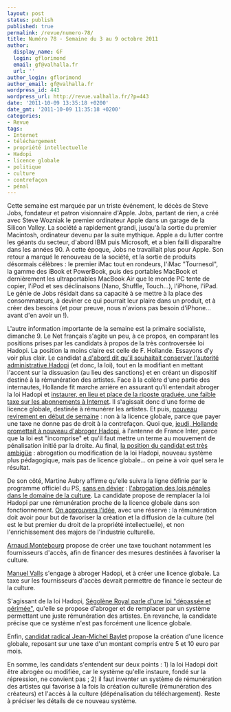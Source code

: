 ```yaml
---
layout: post
status: publish
published: true
permalink: /revue/numero-78/
title: Numéro 78 - Semaine du 3 au 9 octobre 2011
author:
  display_name: GF
  login: gflorimond
  email: gf@valhalla.fr
  url: ''
author_login: gflorimond
author_email: gf@valhalla.fr
wordpress_id: 443
wordpress_url: http://revue.valhalla.fr/?p=443
date: '2011-10-09 13:35:18 +0200'
date_gmt: '2011-10-09 11:35:18 +0200'
categories:
- Revue
tags:
- Internet
- téléchargement
- propriété intellectuelle
- Hadopi
- licence globale
- politique
- culture
- contrefaçon
- pénal
---
```

<p>
Cette semaine est marquée par un triste événement, le décès de Steve Jobs, fondateur et patron visionnaire d'Apple. Jobs, partant de rien, a créé avec Steve Wozniak le premier ordinateur Apple dans un garage de la Silicon Valley. La société a rapidement grandi, jusqu'à la sortie du premier Macintosh, ordinateur devenu par la suite mythique. Apple a du lutter contre les géants du secteur, d'abord IBM puis Microsoft, et a bien failli disparaître dans les années 90. A cette époque, Jobs ne travaillait plus pour Apple. Son retour a marqué le renouveau de la société, et la sortie de produits désormais célèbres : le premier iMac tout en rondeurs, l'iMac "Tournesol", la gamme des iBook et PowerBook, puis des portables MacBook et dernièrement les ultraportables MacBook Air que le monde PC tente de copier, l'iPod et ses déclinaisons (Nano, Shuffle, Touch...), l'iPhone, l'iPad. Le génie de Jobs résidait dans sa capacité à se mettre à la place des consommateurs, à deviner ce qui pourrait leur plaire dans un produit, et à créer des besoins (et pour preuve, nous n'avions pas besoin d'iPhone... avant d'en avoir un !).</p>
<p>L'autre information importante de la semaine est la primaire socialiste, dimanche 9. Le Net français s'agite un peu, à ce propos, en comparant les positions prises par les candidats à propos de la très controversée loi Hadopi. La position la moins claire est celle de F. Hollande. Essayons d'y voir plus clair. Le candidat <a href="http://www.numerama.com/magazine/18941-francois-hollande-conservera-la-hadopi-sans-surprise.html">a d'abord dit qu'il souhaitait conserver l'autorité administrative Hadopi</a> (et donc, la loi), tout en la modifiant en mettant l'accent sur la dissuasion (au lieu des sanctions) et en créant un dispositif destiné à la rémunération des artistes. Face à la colère d'une partie des internautes, Hollande fit marche arrière en assurant qu'il entendait abroger la loi Hadopi et <a href="http://www.numerama.com/magazine/18965-francois-hollande-clarifie-et-s-engage-a-remplacer-l-hadopi.html">instaurer, en lieu et place de la riposte graduée, une faible taxe sur les abonnements à Internet</a>. Il s'agissait donc d'une forme de licence globale, destinée à rémunérer les artistes. Et puis, <a href="http://www.numerama.com/magazine/20026-francois-hollande-ne-veut-pas-de-licence-globale-contre-hadopi.html">nouveau revirement en début de semaine</a> : non à la licence globale, parce que payer une taxe ne donne pas de droit à la contrefaçon. Quoi que, <a href="http://www.pcinpact.com/actu/news/66222-francois-hollande-arp-abrogation-hadopi-aubry.htm">jeudi, Hollande promettait à nouveau d'abroger Hadopi</a>, à l'antenne de France Inter, parce que la loi est "incomprise" et qu'il faut mettre un terme au mouvement de pénalisation initié par la droite. Au final, <a href="http://www.numerama.com/magazine/20103-hadopi-hollande-demande-un-cheque-en-blanc-aux-electeurs.html">la position du candidat est très ambigüe</a> : abrogation ou modification de la loi Hadopi, nouveau système plus pédagogique, mais pas de licence globale... on peine à voir quel sera le résultat.</p>
<p>De son côté, Martine Aubry affirme qu'elle suivra la ligne définie par le programme officiel du PS, <a href="http://www.pcinpact.com/actu/news/66246-martine-aubry-francois-hollande-hadopi-abrogation-gauche.htm">sans en dévier</a> : <a href="http://www.numerama.com/magazine/18526-hadopi-le-parti-socialiste-evoque-l-abrogation-de-la-riposte-graduee.html">l'abrogation des lois pénales dans le domaine de la culture</a>. La candidate propose de remplacer la loi Hadopi par une rémunération proche de la licence globale dans son fonctionnement. <a href="http://www.valhalla.fr/2009/04/26/pour-la-licence-globale/">On approuvera l'idée</a>, avec une réserve : la rémunération doit avoir pour but de favoriser la création et la diffusion de la culture (tel est le but premier du droit de la propriété intellectuelle), et non l'enrichissement des majors de l'industrie culturelle. </p>
<p><a href="http://www.arnaudmontebourg2012.fr/content/trouver-de-nouveaux-modes-de-financements-notamment-par-le-biais-de-taxation-sur-les-produit">Arnaud Montebourg</a> propose de créer une taxe touchant notamment les fournisseurs d'accès, afin de financer des mesures destinées à favoriser la culture.</p>
<p><a href="http://www.valls2012.org/2011/10/06/degager-des-moyens-de-financement-pour-les-artistes-plutot-que-penaliser-les-internautes/">Manuel Valls</a> s'engage à abroger Hadopi, et à créer une licence globale. La taxe sur les fournisseurs d'accès devrait permettre de finance le secteur de la culture. </p>
<p>S'agissant de la loi Hadopi, <a href="http://www.francetv.fr/2012/la-strategie-numerique-de-segolene-royal-1973">Ségolène Royal parle d'une loi "dépassée et périmée"</a>, qu'elle se propose d'abroger et de remplacer par un système permettant une juste rémunération des artistes. En revanche, la candidate précise que ce système n'est pas forcément une licence globale.</p>
<p>Enfin, <a href="http://www.debats2012.fr/culture-et-communication/jean-michel-baylet-veut-instaurer-une-democratie-de-la-culture-et-de-la-communication/">candidat radical Jean-Michel Baylet</a> propose la création d'une licence globale, reposant sur une taxe d'un montant compris entre 5 et 10 euro par mois.</p>
<p>En somme, les candidats s'entendent sur deux points : 1) la loi Hadopi doit être abrogée ou modifiée, car le système qu'elle instaure, fondé sur la répression, ne convient pas ; 2) il faut inventer un système de rémunération des artistes qui favorise à la fois la création culturelle (rémunération des créateurs) et l'accès à la culture (dépénalisation du téléchargement). Reste à préciser les détails de ce nouveau système.</p>

